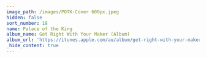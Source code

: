 ```yaml
---
image_path: /images/POTK-Cover 600px.jpeg
hidden: false
sort_number: 18
name: Palace of the King
album_name: Get Right With Your Maker (Album)
album_url: 'https://itunes.apple.com/au/album/get-right-with-your-maker/1335540227'
_hide_content: true
---
```


